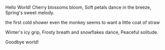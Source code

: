 Hello World!
Cherry blossoms bloom,
Soft petals dance in the breeze,
Spring's sweet melody.



the first cold shower
even the monkey seems to want
a little coat of straw

Winter's icy grip,
Frosty breath and snowflakes dance,
Peaceful solitude.



Goodbye world!



